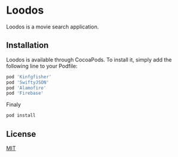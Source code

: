 # Loodos

Loodos is a movie search application.

## Installation

Loodos is available through CocoaPods. To install it, simply add the following line to your Podfile:

```bash
pod 'Kinfgfisher'
pod 'SwiftyJSON'
pod 'Alamofire'
pod 'Firebase'
```

Finaly

```bash
pod install
```

## License
[MIT](https://github.com/cemekee/loodos-case)